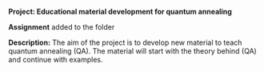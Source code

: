 **Project: Educational material development for quantum annealing**

**Assignment**
added to the folder 

**Description:** The aim of the project is to develop new material to teach quantum annealing (QA). The material will start with the theory behind (QA) and continue with examples.
